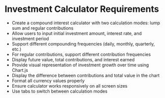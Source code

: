 # Investment Calculator Requirements
- Create a compound interest calculator with two calculation modes: lump sum and regular contributions
- Allow users to input initial investment amount, interest rate, and investment period
- Support different compounding frequencies (daily, monthly, quarterly, etc.)
- For regular contributions, support different contribution frequencies
- Display future value, total contributions, and interest earned
- Provide visual representation of investment growth over time using Chart.js
- Display the difference between contributions and total value in the chart
- Format all currency values properly
- Ensure calculator works responsively on all screen sizes
- Use tabs to switch between calculation modes
